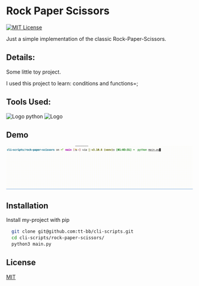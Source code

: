 # Rock Paper Scissors

[![MIT License](https://img.shields.io/badge/License-MIT-success.svg)](https://choosealicense.com/licenses/mit/)

Just a simple implementation of the classic Rock-Paper-Scissors.

## Details:

Some little toy project. 

I used this project to learn: conditions and functions=;


## Tools Used:

![Logo python](https://img.shields.io/badge/Python-v3.10.6-success?style=flat&logo=python&logoColor=white)
![Logo](https://img.shields.io/badge/VisualStudioCode-v1.71.2-success?style=flat&logo=visual-studio-code&logoColor=white)

## Demo

![Demo Title](rock-paper-scissors.gif)

## Installation

Install my-project with pip

```bash
  git clone git@github.com:tt-bb/cli-scripts.git
  cd cli-scripts/rock-paper-scissors/
  python3 main.py
```
    
## License

[MIT](https://choosealicense.com/licenses/mit/)

